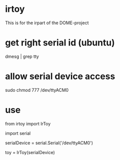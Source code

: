 # irtoy
This is for the irpart of the DOME-project

# get right serial id (ubuntu)
dmesg | grep tty

# allow serial device access
sudo chmod 777 /dev/ttyACM0

# use
from irtoy import IrToy

import serial

serialDevice = serial.Serial('/dev/ttyACM0')

toy = IrToy(serialDevice)

